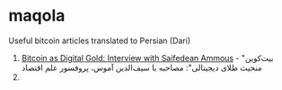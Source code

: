 # maqola
Useful bitcoin articles translated to Persian (Dari)

1.  [Bitcoin as Digital Gold: Interview with Saifedean Ammous](https://github.com/janeygak/maqola/blob/master/bitcoin-as-digital-gold) - "بیت‌کوین منحیث طلا‌ی دیجیتالی": مصاحبه با سیف‌الدین آموس، پروفسور علم اقتصاد
2. 
